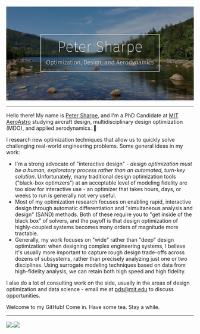 ![Title Splash](https://github.com/peterdsharpe/peterdsharpe/raw/master/assets/AcadiaEdited.jpg)


-----

Hello there! My name is [Peter Sharpe](http://peterdsharpe.github.io/), and I'm a PhD Candidate at [MIT AeroAstro](https://aeroastro.mit.edu/) studying aircraft design, multidisciplinary design optimization (MDO), and applied aerodynamics. :rocket:

I research new optimization techniques that allow us to quickly solve challenging real-world engineering problems. Some general ideas in my work:
* I'm a strong advocate of "interactive design" - *design optimization must be a human, exploratory process rather than an automated, turn-key solution*. Unfortunately, many traditional design optimization tools ("black-box optimzers") at an acceptable level of modeling fidelity are too slow for interactive use - an optimizer that takes hours, days, or weeks to run is generally not very useful.
* Most of my optimization research focuses on enabling rapid, interactive design through automatic differentiation and "simultaneous analysis and design" (SAND) methods. Both of these require you to "get inside of the black box" of solvers, and the payoff is that design optimization of highly-coupled systems becomes many orders of magnitude more tractable.
* Generally, my work focuses on "wide" rather than "deep" design optimization: when designing complex engineering systems, I believe it's usually more important to capture rough design trade-offs across dozens of subsystems, rather than precisely analyzing just one or two disciplines. Using surrogate modeling techniques based on data from high-fidelity analysis, we can retain both high speed and high fidelity.

I also do a lot of consulting work on the side, usually in the areas of design optimization and data science - email me at pds@mit.edu to discuss opportunities.

Welcome to my GitHub! Come in. Have some tea. Stay a while.

-----

<a href="https://github.com/anuraghazra/github-readme-stats">
  <img align="center" src="https://github-readme-stats.vercel.app/api?username=peterdsharpe&show_icons=true&count_private=true" />
</a>
<a href="https://github.com/anuraghazra/convoychat">
  <img align="center" src="https://github-readme-stats.vercel.app/api/top-langs/?username=peterdsharpe&hide=HTML&layout=compact" />
</a>
